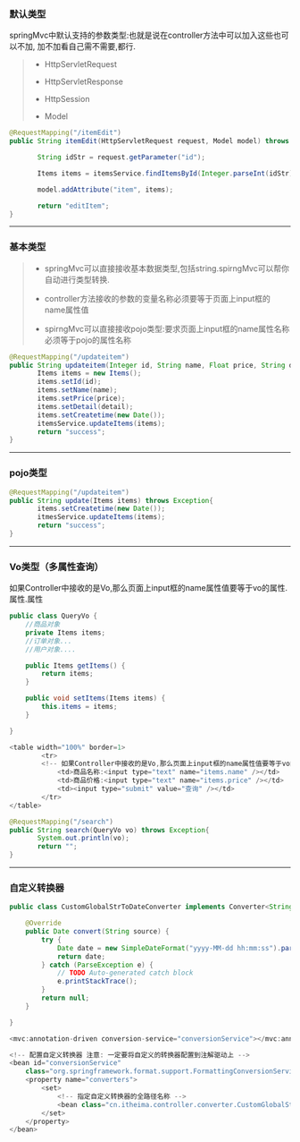 ### 默认类型

springMvc中默认支持的参数类型:也就是说在controller方法中可以加入这些也可以不加, 加不加看自己需不需要,都行.

> * HttpServletRequest
>
> * HttpServletResponse
>
> * HttpSession
>
> * Model

```java
@RequestMapping("/itemEdit")
public String itemEdit(HttpServletRequest request, Model model) throws Exception {

       String idStr = request.getParameter("id");

       Items items = itemsService.findItemsById(Integer.parseInt(idStr));

       model.addAttribute("item", items);

       return "editItem";
}
```

---

### 基本类型

> * springMvc可以直接接收基本数据类型,包括string.spirngMvc可以帮你自动进行类型转换.
>
> * controller方法接收的参数的变量名称必须要等于页面上input框的name属性值
>
> * spirngMvc可以直接接收pojo类型:要求页面上input框的name属性名称必须等于pojo的属性名称

```java
@RequestMapping("/updateitem")
public String updateitem(Integer id, String name, Float price, String detail) throws Exception {
       Items items = new Items();
       items.setId(id);
       items.setName(name);
       items.setPrice(price);
       items.setDetail(detail);
       items.setCreatetime(new Date());
       itemsService.updateItems(items);
       return "success";
}
```

---

### pojo类型

```java
@RequestMapping("/updateitem")
public String update(Items items) throws Exception{
       items.setCreatetime(new Date());
       itmesService.updateItems(items);
       return "success";
}
```

---

### Vo类型（多属性查询）

如果Controller中接收的是Vo,那么页面上input框的name属性值要等于vo的属性.属性.属性

```java
public class QueryVo {
    //商品对象
    private Items items;
    //订单对象...
    //用户对象....

    public Items getItems() {
        return items;
    }

    public void setItems(Items items) {
        this.items = items;
    }

}
```

```java
<table width="100%" border=1>
        <tr>
        <!-- 如果Controller中接收的是Vo,那么页面上input框的name属性值要等于vo的属性.属性.属性..... -->
            <td>商品名称:<input type="text" name="items.name" /></td>
            <td>商品价格:<input type="text" name="items.price" /></td>
            <td><input type="submit" value="查询" /></td>
        </tr>
</table>
```

```java
@RequestMapping("/search")
public String search(QueryVo vo) throws Exception{
       System.out.println(vo);
       return "";
}
```

---

### 自定义转换器

```java
public class CustomGlobalStrToDateConverter implements Converter<String, Date> {

    @Override
    public Date convert(String source) {
        try {
            Date date = new SimpleDateFormat("yyyy-MM-dd hh:mm:ss").parse(source);
            return date;
        } catch (ParseException e) {
            // TODO Auto-generated catch block
            e.printStackTrace();
        }
        return null;
    }

}
```

```java
<mvc:annotation-driven conversion-service="conversionService"></mvc:annotation-driven>

<!-- 配置自定义转换器 注意: 一定要将自定义的转换器配置到注解驱动上 -->
<bean id="conversionService"
    class="org.springframework.format.support.FormattingConversionServiceFactoryBean">
    <property name="converters">
        <set>
            <!-- 指定自定义转换器的全路径名称 -->
            <bean class="cn.itheima.controller.converter.CustomGlobalStrToDateConverter" />
        </set>
    </property>
</bean>
```



